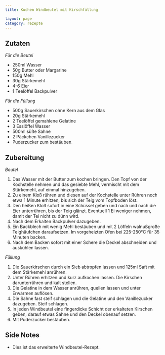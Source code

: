 ```yaml
---
title: Kuchen Windbeutel mit Kirschfüllung

layout: page
category: rezepte
---
```


Zutaten
-------
*Für die Beutel*

- 250ml Wasser
- 50g Butter oder Margarine
- 150g Mehl
- 30g Stärkemehl
- 4-6 Eier
- 1 Teelöffel Backpulver

*Für die Füllung*

- 500g Sauerkirschen ohne Kern aus dem Glas
- 20g Stärkemehl
- 2 Teelöffel gemahlene Gelatine
- 3 Esslöffel Wasser
- 500ml süße Sahne
- 2 Päckchen Vanillezucker
- Puderzucker zum bestäuben.

Zubereitung
-----------
*Beutel*

1. Das Wasser mit der Butter zum kochen bringen. Den Topf von der Kochstelle nehmen und das gesiebte Mehl, vermischt mit dem Stärkemehl, auf einmal hinzugeben.
2. Zu einem Kloß rühren und diesen auf der Kochstelle unter Rühren noch etwa 1 Minute erhitzen, bis sich der Teig vom Topfboden löst.
3. Den heißen Kloß sofort in eine Schüssel geben und nach und nach die Eier unterrühren, bis der Teig glänzt. Eventuell 1 Ei weniger nehmen, damit der Tei nicht zu dünn wird.
4. Nach dem Erkalten Backpulver dazugeben.
5. Ein Backblech mit wenig Mehl bestäuben und mit 2 Löffeln walnußgroße Teighäufchen daraufsetzen. Im vorgeheizten Ofen bei 225-250°C für 35 Minuten backen.
6. Nach dem Backen sofort mit einer Schere die Deckel abschneiden und auskühlen lassen.

*Füllung*

1. Die Sauerkirschen durch ein Sieb abtropfen lassen und 125ml Saft mit dem Stärkemehl anrühren.
2. Unter Rühren erhitzen und kurz aufkochen lassen. Die Kirschen darunterrühren und kalt stellen.
3. Die Gelatine in dem Wasser anrühren, quellen lassen und unter Erwärmen auflösen.
4. Die Sahne fast steif schlagen und die Gelatine und den Vanillezucker dazugeben. Steif schlagen.
5. In jeden Windbeutel eine fingerdicke Schicht der erkalteten Kirschen geben, darauf etwas Sahne und den Deckel obenauf setzen.
6. Mit Puderzucker bestäuben.

Side Notes
----------
- Dies ist das erweiterte Windbeutel-Rezept.
